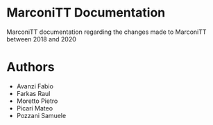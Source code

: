 # MarconiTT Documentation
MarconiTT documentation regarding the changes made to MarconiTT between 2018 and 2020

# Authors
- Avanzi Fabio
- Farkas Raul
- Moretto Pietro
- Picari Mateo
- Pozzani Samuele
